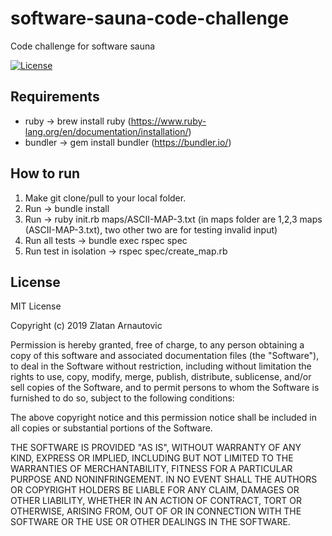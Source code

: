 # software-sauna-code-challenge
Code challenge for software sauna

[![License](https://img.shields.io/packagist/l/doctrine/orm.svg)](https://img.shields.io/packagist/l/doctrine/orm.svg)

## Requirements
- ruby -> brew install ruby (https://www.ruby-lang.org/en/documentation/installation/)
- bundler -> gem install bundler (https://bundler.io/)

## How to run
1. Make git clone/pull to your local folder.
2. Run -> bundle install
3. Run -> ruby init.rb maps/ASCII-MAP-3.txt (in maps folder are 1,2,3 maps (ASCII-MAP-3.txt), two other two are for testing invalid input)
4. Run all tests -> bundle exec rspec spec
5. Run test in isolation -> rspec spec/create_map.rb

License
---------

MIT License

Copyright (c) 2019 Zlatan Arnautovic

Permission is hereby granted, free of charge, to any person obtaining a copy
of this software and associated documentation files (the "Software"), to deal
in the Software without restriction, including without limitation the rights
to use, copy, modify, merge, publish, distribute, sublicense, and/or sell
copies of the Software, and to permit persons to whom the Software is
furnished to do so, subject to the following conditions:

The above copyright notice and this permission notice shall be included in all
copies or substantial portions of the Software.

THE SOFTWARE IS PROVIDED "AS IS", WITHOUT WARRANTY OF ANY KIND, EXPRESS OR
IMPLIED, INCLUDING BUT NOT LIMITED TO THE WARRANTIES OF MERCHANTABILITY,
FITNESS FOR A PARTICULAR PURPOSE AND NONINFRINGEMENT. IN NO EVENT SHALL THE
AUTHORS OR COPYRIGHT HOLDERS BE LIABLE FOR ANY CLAIM, DAMAGES OR OTHER
LIABILITY, WHETHER IN AN ACTION OF CONTRACT, TORT OR OTHERWISE, ARISING FROM,
OUT OF OR IN CONNECTION WITH THE SOFTWARE OR THE USE OR OTHER DEALINGS IN THE
SOFTWARE.